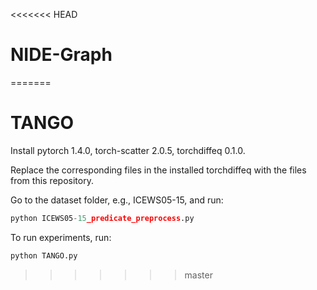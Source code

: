 <<<<<<< HEAD
# NIDE-Graph
=======
# TANGO
Install pytorch 1.4.0, torch-scatter 2.0.5, torchdiffeq 0.1.0.

Replace the corresponding files in the installed torchdiffeq with the files from this repository. 

Go to the dataset folder, e.g., ICEWS05-15, and run:
```python
python ICEWS05-15_predicate_preprocess.py
```
To run experiments, run:
```python
python TANGO.py
```
>>>>>>> master
